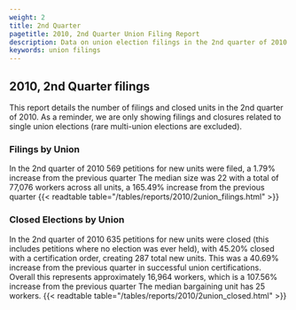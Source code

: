 ```yaml
---
weight: 2
title: 2nd Quarter
pagetitle: 2010, 2nd Quarter Union Filing Report
description: Data on union election filings in the 2nd quarter of 2010
keywords: union filings
---
```


## 2010, 2nd Quarter filings

This report details the number of filings and closed units in the 2nd quarter of 2010. As a reminder, we are only showing filings and closures related to single union elections (rare multi-union elections are excluded).

### Filings by Union
In the 2nd quarter of 2010 569 petitions for new units were filed, a 1.79% increase from the previous quarter The median size was 22 with a total of 77,076 workers across all units, a 165.49% increase from the previous quarter
{{< readtable table="/tables/reports/2010/2union_filings.html" >}}

### Closed Elections by Union
In the 2nd quarter of 2010 635 petitions for new units were closed (this includes petitions where no election was ever held), with 45.20% closed with a certification order, creating 287 total new units. This was a 40.69% increase from the previous quarter in successful union certifications. Overall this represents approximately 16,964 workers, which is a 107.56% increase from the previous quarter The median bargaining unit has 25 workers.
{{< readtable table="/tables/reports/2010/2union_closed.html" >}}
